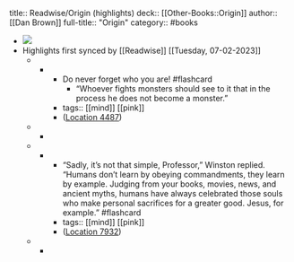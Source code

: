 title:: Readwise/Origin (highlights)
deck:: [[Other-Books::Origin]]
author:: [[Dan Brown]]
full-title:: "Origin"
category:: #books

- ![](https://images-na.ssl-images-amazon.com/images/I/51oICD9UWKL._SL200_.jpg)
- Highlights first synced by [[Readwise]] [[Tuesday, 07-02-2023]]
	- -
		- Do never forget who you are! #flashcard
			- “Whoever fights monsters should see to it that in the process he does not become a monster.”
		- tags:: [[mind]] [[pink]]
		- ([Location 4487](https://readwise.io/to_kindle?action=open&asin=B01LXCD7FU&location=4487))
	- -
	- -
		- “Sadly, it’s not that simple, Professor,” Winston replied. “Humans don’t learn by obeying commandments, they learn by example. Judging from your books, movies, news, and ancient myths, humans have always celebrated those souls who make personal sacrifices for a greater good. Jesus, for example.” #flashcard
		- tags:: [[mind]] [[pink]]
		- ([Location 7932](https://readwise.io/to_kindle?action=open&asin=B01LXCD7FU&location=7932))
	- -